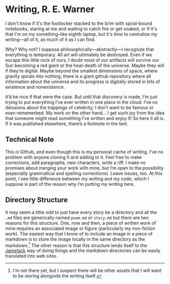 # Writing, R. E. Warner
I don't know if it's the footlocker stacked to the brim with spiral-bound notebooks, staring at me and waiting to catch fire or get soaked, or if it's that I'm on my something-like eighth laptop, but it's time to centralize my writing—all of it, as much of it as I can find.

Why? Why not? I suppose philosophically—abstractly—I recognize that everything is temporary. All art will ultimately be destroyed. Even if we escape this little rock of ours, I doubt most of our artifacts will survive our Sun becoming a red giant or the heat-death of the universe. Maybe they will if they’re digital. Maybe beyond the smallest dimensions of space, where gravity spirals into nothing, there is a giant github repository where all information about the universe and its progress is digitally stored in bits of existence and nonexistence.

It’d be nice if that were the case. But until that discovery is made, I’m just trying to put everything I’ve ever written in one place in the cloud. I’ve no delusions about the trappings of celebrity; I don’t want to be famous or even rememerbed. My work on the other hand... I get such joy from the idea that someone might read something I’ve written and enjoy it! So here it all is. If it was published elsewhere, there’s a footnote in the text.

## Technical Note
This *is* Github, and even though this is my personal cache of writing, I’ve no problem with anyone cloning it and adding to it. Feel free to make corrections, add paragraphs, new characters, write a riff. I make no promises about merging your work with mine, but I’m open to the possibility (especially grammatical and spelling corrections). Leave issues, too. At this point, I see little difference between my writing and my code, which I suppose is part of the reason why I’m putting my writing here.

## Directory Structure
It may seem a little odd to just have every story be a directory and all the `.md` files are generically named `poem.md` or `story.md` but there are two reasons for this structure. One, now and then, a piece of written work of mine requires an associated image or figure (particularly my non-fiction work). The easiest way that I know of to include an image in a piece of markdown is to store the image locally in the same directory as the markdown.[^1] The other reason is that this structure lends itself to the [Jamstack](https://jamstack.org) way of doing things and the markdown directories can be easily translated into web sites.

[^1]: I'm not there yet, but I suspect there will be other assets that I will want to be storing alongside the writing itself.
